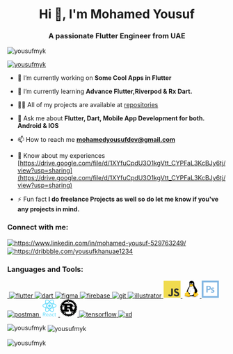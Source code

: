 <h1 align="center">Hi 👋, I'm Mohamed Yousuf</h1>
<h3 align="center">A passionate Flutter Engineer from UAE</h3>

<p align="left"> <img src="https://komarev.com/ghpvc/?username=yousufmyk&label=Profile%20views&color=0e75b6&style=flat" alt="yousufmyk" /> </p>

<p align="left"> <a href="https://github.com/ryo-ma/github-profile-trophy"><img src="https://github-profile-trophy.vercel.app/?username=yousufmyk" alt="yousufmyk" /></a> </p>

- 🔭 I’m currently working on **Some Cool Apps in Flutter**

- 🌱 I’m currently learning **Advance Flutter,Riverpod & Rx Dart.**

- 👨‍💻 All of my projects are available at [repositories](repositories)

- 💬 Ask me about **Flutter, Dart, Mobile App Development for both. Android & IOS**

- 📫 How to reach me **mohamedyousufdev@gmail.com**

- 📄 Know about my experiences [https://drive.google.com/file/d/1XYfuCpdU3O1kgVtt_CYPFaL3KcBJy6tj/view?usp=sharing](https://drive.google.com/file/d/1XYfuCpdU3O1kgVtt_CYPFaL3KcBJy6tj/view?usp=sharing)

- ⚡ Fun fact **I do freelance Projects as well so do let me know if you've any projects in mind.**

<h3 align="left">Connect with me:</h3>
<p align="left">
<a href="https://linkedin.com/in/https://www.linkedin.com/in/mohamed-yousuf-529763249/" target="blank"><img align="center" src="https://raw.githubusercontent.com/rahuldkjain/github-profile-readme-generator/master/src/images/icons/Social/linked-in-alt.svg" alt="https://www.linkedin.com/in/mohamed-yousuf-529763249/" height="30" width="40" /></a>
<a href="https://dribbble.com/https://dribbble.com/yousufkhanuae1234" target="blank"><img align="center" src="https://raw.githubusercontent.com/rahuldkjain/github-profile-readme-generator/master/src/images/icons/Social/dribbble.svg" alt="https://dribbble.com/yousufkhanuae1234" height="30" width="40" /></a>
</p>

<h3 align="left">Languages and Tools:</h3>
<p align="left"> <a href="https://getbootstrap.com" target="_blank" rel="noreferrer"> <img
height="40"/> </a> <a href="https://flutter.dev" target="_blank" rel="noreferrer"> <img src="https://www.vectorlogo.zone/logos/flutterio/flutterio-icon.svg" alt="flutter"src="https://raw.githubusercontent.com/devicons/devicon/master/icons/bootstrap/bootstrap-plain-wordmark.svg" alt="bootstrap" width="40" height="40"/> </a> <a href="https://dart.dev" target="_blank" rel="noreferrer"> <img src="https://www.vectorlogo.zone/logos/dartlang/dartlang-icon.svg" alt="dart" width="40" height="40"/> </a> <a href="https://www.figma.com/" target="_blank" rel="noreferrer"> <img src="https://www.vectorlogo.zone/logos/figma/figma-icon.svg" alt="figma" width="40" height="40"/> </a> <a href="https://firebase.google.com/" target="_blank" rel="noreferrer"> <img src="https://www.vectorlogo.zone/logos/firebase/firebase-icon.svg" alt="firebase" width="40"  width="40" height="40"/> </a> <a href="https://git-scm.com/" target="_blank" rel="noreferrer"> <img src="https://www.vectorlogo.zone/logos/git-scm/git-scm-icon.svg" alt="git" width="40" height="40"/> </a> <a href="https://www.adobe.com/in/products/illustrator.html" target="_blank" rel="noreferrer"> <img src="https://www.vectorlogo.zone/logos/adobe_illustrator/adobe_illustrator-icon.svg" alt="illustrator" width="40" height="40"/> </a> <a href="https://developer.mozilla.org/en-US/docs/Web/JavaScript" target="_blank" rel="noreferrer"> <img src="https://raw.githubusercontent.com/devicons/devicon/master/icons/javascript/javascript-original.svg" alt="javascript" width="40" height="40"/> </a> <a href="https://www.linux.org/" target="_blank" rel="noreferrer"> <img src="https://raw.githubusercontent.com/devicons/devicon/master/icons/linux/linux-original.svg" alt="linux" width="40" height="40"/> </a> <a href="https://www.photoshop.com/en" target="_blank" rel="noreferrer"> <img src="https://raw.githubusercontent.com/devicons/devicon/master/icons/photoshop/photoshop-line.svg" alt="photoshop" width="40" height="40"/> </a> <a href="https://postman.com" target="_blank" rel="noreferrer"> <img src="https://www.vectorlogo.zone/logos/getpostman/getpostman-icon.svg" alt="postman" width="40" height="40"/> </a> <a href="https://reactjs.org/" target="_blank" rel="noreferrer"> <img src="https://raw.githubusercontent.com/devicons/devicon/master/icons/react/react-original-wordmark.svg" alt="react" width="40" height="40"/> </a> <a href="https://www.rust-lang.org" target="_blank" rel="noreferrer"> <img src="https://raw.githubusercontent.com/devicons/devicon/master/icons/rust/rust-plain.svg" alt="rust" width="40" height="40"/> </a> <a href="https://www.tensorflow.org" target="_blank" rel="noreferrer"> <img src="https://www.vectorlogo.zone/logos/tensorflow/tensorflow-icon.svg" alt="tensorflow" width="40" height="40"/> </a> <a href="https://www.adobe.com/products/xd.html" target="_blank" rel="noreferrer"> <img src="https://cdn.worldvectorlogo.com/logos/adobe-xd.svg" alt="xd" width="40" height="40"/> </a> </p>

<p><img align="left" src="https://github-readme-stats.vercel.app/api/top-langs?username=yousufmyk&show_icons=true&locale=en&layout=compact" alt="yousufmyk" /></p>

<p>&nbsp;<img align="center" src="https://github-readme-stats.vercel.app/api?username=yousufmyk&show_icons=true&locale=en" alt="yousufmyk" /></p>

<p><img align="center" src="https://github-readme-streak-stats.herokuapp.com/?user=yousufmyk&" alt="yousufmyk" /></p>

